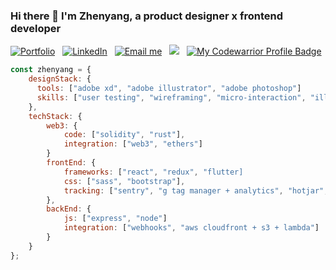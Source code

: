 ### Hi there 👋 I'm Zhenyang, a product designer x frontend developer

<a href="https://manapixels.com"><img alt="Portfolio" src="https://img.shields.io/badge/Portfolio%20-%23303030.svg?&style=flat&logo=okta&logoColor=f0c09c"/></a> &nbsp;
<a href="https://www.linkedin.com/in/zhenyanglim/"><img alt="LinkedIn" src="https://img.shields.io/badge/Linkedin%20-%23303030.svg?&style=flat&logo=linkedin&logoColor=74b4ed"/></a> &nbsp;
<a href="mailto:chrenelias@outlook.com"><img alt="Email me" src="https://img.shields.io/badge/Email-303030?style=flat&logo=maildotru&logoColor=81bd9b" /></a> &nbsp;
<a href="https://instagram.com/_zhenyang"><img src="https://img.shields.io/badge/__zhenyang_-303030?style=flat&logo=Instagram&logoColor=ffadb9"/></a> &nbsp;
<a href="https://www.codewars.com/users/zhenyangg/">![My Codewarrior Profile Badge](https://www.codewars.com/users/zhenyangg/badges/micro)</a>

```javascript
const zhenyang = {
    designStack: {
      tools: ["adobe xd", "adobe illustrator", "adobe photoshop"]
      skills: ["user testing", "wireframing", "micro-interaction", "illustration"]
    },
    techStack: {
        web3: {
            code: ["solidity", "rust"],
            integration: ["web3", "ethers"]
        }
        frontEnd: {
            frameworks: ["react", "redux", "flutter]
            css: ["sass", "bootstrap"],
            tracking: ["sentry", "g tag manager + analytics", "hotjar", "tawkto"]
        },
        backEnd: {
            js: ["express", "node"]
            integration: ["webhooks", "aws cloudfront + s3 + lambda"]
        }      
    }
};
```
